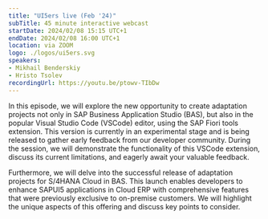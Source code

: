 ```yaml
---
title: "UI5ers live (Feb '24)"
subTitle: 45 minute interactive webcast
startDate: 2024/02/08 15:15 UTC+1
endDate: 2024/02/08 16:00 UTC+1
location: via ZOOM
logo: ./logos/ui5ers.svg
speakers:
- Mikhail Benderskiy
- Hristo Tsolev
recordingUrl: https://youtu.be/ptowv-TIbDw
---
```

In this episode, we will explore the new opportunity to create adaptation projects not only in SAP Business Application Studio (BAS), 
but also in the popular Visual Studio Code (VSCode) editor, using the SAP Fiori tools extension. 
This version is currently in an experimental stage and is being released to gather early feedback from our developer community.
During the session, we will demonstrate the functionality of this VSCode extension, discuss its current limitations, and eagerly await your valuable feedback.

Furthermore, we will delve into the successful release of adaptation projects for S/4HANA Cloud in BAS. 
This launch enables developers to enhance SAPUI5 applications in Cloud ERP with comprehensive features that were previously exclusive to on-premise customers.
We will highlight the unique aspects of this offering and discuss key points to consider.
